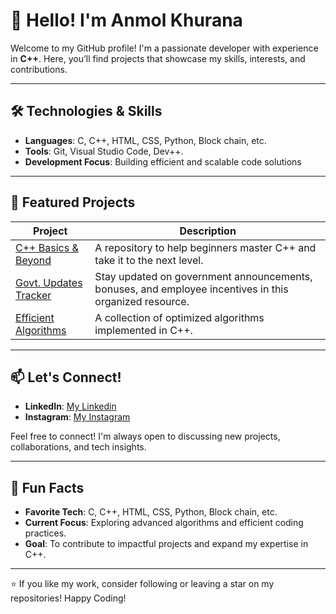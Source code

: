# 👋 Hello! I'm Anmol Khurana

Welcome to my GitHub profile! I'm a passionate developer with experience in **C++**. Here, you’ll find projects that showcase my skills, interests, and contributions.

---

## 🛠️ Technologies & Skills

- **Languages**: C, C++, HTML, CSS, Python, Block chain, etc.
- **Tools**: Git, Visual Studio Code, Dev++.
- **Development Focus**: Building efficient and scalable code solutions

---

## 🌟 Featured Projects

| Project | Description |
| ------- | ----------- |
| [C++ Basics & Beyond](https://github.com/Anmol/Cpp-Basics-and-Beyond) | A repository to help beginners master C++ and take it to the next level. |
| [Govt. Updates Tracker](https://github.com/Anmol/Govt-Updates-Tracker) | Stay updated on government announcements, bonuses, and employee incentives in this organized resource. |
| [Efficient Algorithms](https://github.com/Anmol/Efficient-Algorithms) | A collection of optimized algorithms implemented in C++. |

---

## 📫 Let's Connect!

- **LinkedIn**: [My Linkedin](https://www.linkedin.com/in/anmolkhurana5205/)
- **Instagram**: [My Instagram](https://www.instagram.com/anmol.khurana.5205/)

Feel free to connect! I'm always open to discussing new projects, collaborations, and tech insights.

---

## 🎉 Fun Facts

- **Favorite Tech**: C, C++, HTML, CSS, Python, Block chain, etc.
- **Current Focus**: Exploring advanced algorithms and efficient coding practices.
- **Goal**: To contribute to impactful projects and expand my expertise in C++.

---

⭐ If you like my work, consider following or leaving a star on my repositories! Happy Coding!
